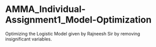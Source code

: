 # AMMA_Individual-Assignment1_Model-Optimization
Optimizing the Logistic Model given by Rajneesh Sir by removing insignificant variables. 
